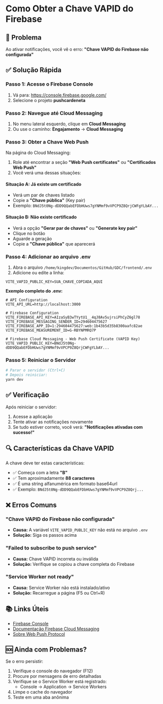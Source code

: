 # Como Obter a Chave VAPID do Firebase

## 🎯 Problema
Ao ativar notificações, você vê o erro: **"Chave VAPID do Firebase não configurada"**

## ✅ Solução Rápida

### Passo 1: Acesse o Firebase Console

1. Vá para: https://console.firebase.google.com/
2. Selecione o projeto **pushcardeneta**

### Passo 2: Navegue até Cloud Messaging

1. No menu lateral esquerdo, clique em **Cloud Messaging**
2. Ou use o caminho: **Engajamento** → **Cloud Messaging**

### Passo 3: Obter a Chave Web Push

Na página do Cloud Messaging:

1. Role até encontrar a seção **"Web Push certificates"** ou **"Certificados Web Push"**
2. Você verá uma dessas situações:

#### Situação A: Já existe um certificado
- Verá um par de chaves listado
- Copie a **"Chave pública"** (Key pair)
- Exemplo: `BNdJ5t0Ng-dDD9QQabEFDbHUws7gYNMmf9vVPCP9Z8QrjCWFgYLbAY...`

#### Situação B: Não existe certificado
- Verá a opção **"Gerar par de chaves"** ou **"Generate key pair"**
- Clique no botão
- Aguarde a geração
- Copie a **"Chave pública"** que aparecerá

### Passo 4: Adicionar ao arquivo .env

1. Abra o arquivo `/home/kingdev/Documentos/GitHub/GDC/frontend/.env`
2. Adicione ou edite a linha:

```env
VITE_VAPID_PUBLIC_KEY=SUA_CHAVE_COPIADA_AQUI
```

**Exemplo completo do .env:**
```env
# API Configuration
VITE_API_URL=http://localhost:3000

# Firebase Configuration
VITE_FIREBASE_API_KEY=AIzaSyB3wTYytU1__4qJ8Av5ujrsiPhCyZ6gl78
VITE_FIREBASE_MESSAGING_SENDER_ID=294604475627
VITE_FIREBASE_APP_ID=1:294604475627:web:1b43b5d35b8300aafc82ae
VITE_FIREBASE_MEASUREMENT_ID=G-RBYNPMRQ7P

# Firebase Cloud Messaging - Web Push Certificate (VAPID Key)
VITE_VAPID_PUBLIC_KEY=BNdJ5t0Ng-dDD9QQabEFDbHUws7gYNMmf9vVPCP9Z8QrjCWFgYLbAY...
```

### Passo 5: Reiniciar o Servidor

```bash
# Parar o servidor (Ctrl+C)
# Depois reiniciar:
yarn dev
```

## ✅ Verificação

Após reiniciar o servidor:

1. Acesse a aplicação
2. Tente ativar as notificações novamente
3. Se tudo estiver correto, você verá: **"Notificações ativadas com sucesso!"**

## 🔍 Características da Chave VAPID

A chave deve ter estas características:
- ✅ Começa com a letra **"B"**
- ✅ Tem aproximadamente **88 caracteres**
- ✅ É uma string alfanumérica em formato base64url
- ✅ Exemplo: `BNdJ5t0Ng-dDD9QQabEFDbHUws7gYNMmf9vVPCP9Z8Qrj...`

## ❌ Erros Comuns

### "Chave VAPID do Firebase não configurada"
- **Causa:** A variável `VITE_VAPID_PUBLIC_KEY` não está no arquivo `.env`
- **Solução:** Siga os passos acima

### "Failed to subscribe to push service"
- **Causa:** Chave VAPID incorreta ou inválida
- **Solução:** Verifique se copiou a chave completa do Firebase

### "Service Worker not ready"
- **Causa:** Service Worker não está instalado/ativo
- **Solução:** Recarregue a página (F5 ou Ctrl+R)

## 📚 Links Úteis

- [Firebase Console](https://console.firebase.google.com/)
- [Documentação Firebase Cloud Messaging](https://firebase.google.com/docs/cloud-messaging/js/client)
- [Sobre Web Push Protocol](https://developers.google.com/web/fundamentals/push-notifications)

## 🆘 Ainda com Problemas?

Se o erro persistir:

1. Verifique o console do navegador (F12)
2. Procure por mensagens de erro detalhadas
3. Verifique se o Service Worker está registrado:
   - Console → Application → Service Workers
4. Limpe o cache do navegador
5. Teste em uma aba anônima
